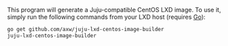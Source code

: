 This program will generate a Juju-compatible CentOS
LXD image. To use it, simply run the following commands
from your LXD host (requires [Go](https://golang.org)):

```sh
go get github.com/axw/juju-lxd-centos-image-builder
juju-lxd-centos-image-builder
```
